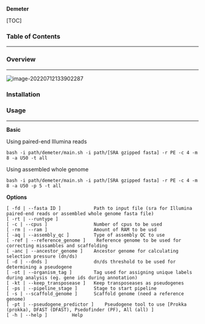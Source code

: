 **Demeter**

[TOC]

### Table of Contents

------



### Overview

------



![image-20220712133902287](C:\Users\DELL\AppData\Roaming\Typora\typora-user-images\image-20220712133902287.png)



### Installation



### Usage

------

**Basic**

Using paired-end Illumina reads

```
bash -i path/demeter/main.sh -i path/[SRA gzipped fasta] -r PE -c 4 -m 8 -a U50 -t all
```

Using assembled whole genome

```
bash -i path/demeter/main.sh -i path/[SRA gzipped fasta] -r PE -c 4 -m 8 -a U50 -p 5 -t all
```

**Options**

```
[ -fd | --fasta ID ] 			Path to input file (sra for Illumina paired-end reads or assembled whole genome fasta file)
[ -rt | --runtype ]
[ -c | --cpus ]					Number of cpus to be used
[ -rm | --ram ]					Amount of RAM to be usd
[ -aq | --assembly_qc ]			Type of assembly QC to use
[ -ref | --reference_genome ]	 Reference genome to be used for correcting missambles and scaffolding
[ -anc | --ancestor_genome ]	Ancestor genome for calculating selection pressure (dn/ds)
[ -d | --dnds ]					dn/ds threshold to be used for determining a pseudogene
[ -ot | --organism_tag ]		Tag used for assigning unique labels during analysis (eg. gene ids during annotation)
[ -kt | --keep_transposease ]	Keep transposeases as pseudogenes 
[ -ps | --pipeline_stage ]		Stage to start pipeline
[ -s | --scaffold_genome ]		Scaffold genome (need a reference genome)
[ -pt | --pseudogene_predictor ]	Pseudogene tool to use [Prokka (prokka), DFAST (DFAST), Psedofinder (PF), All (all) ]
[ -h | --help ]			Help
```

